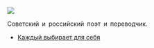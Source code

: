 ![](/songs/эюя/Юрий%20Левитанский/jurij_levitanskij.jpg)  

Советский и российский поэт и переводчик.

* [Каждый выбирает для себя](/songs/эюя/Юрий%20Левитанский/Каждый%20выбирает%20для%20себя)